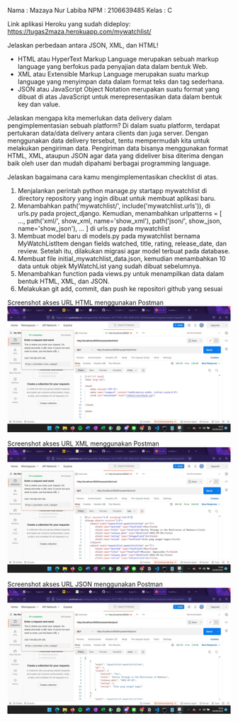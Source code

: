 Nama    : Mazaya Nur Labiba
NPM     : 2106639485
Kelas   : C

Link aplikasi Heroku yang sudah dideploy: https://tugas2maza.herokuapp.com/mywatchlist/

Jelaskan perbedaan antara JSON, XML, dan HTML!
- HTML atau HyperText Markup Language merupakan sebuah markup language yang berfokus pada penyajian data dalam bentuk Web.
- XML atau Extensible Markup Language merupakan suatu markup language yang menyimpan data dalam format teks dan tag sederhana. 
- JSON atau JavaScript Object Notation merupakan suatu format yang dibuat di atas JavaScript untuk merepresentasikan data dalam bentuk key dan value. 

Jelaskan mengapa kita memerlukan data delivery dalam pengimplementasian sebuah platform?
Di dalam suatu platform, terdapat pertukaran data/data delivery antara clients dan juga server. Dengan menggunakan data delivery tersebut, tentu mempermudah kita untuk melakukan pengiriman data. Pengiriman data bisanya menggunakan format HTML, XML, ataupun JSON agar data yang dideliver bisa diterima dengan baik oleh user dan mudah dipahami berbagai programming language.

Jelaskan bagaimana cara kamu mengimplementasikan checklist di atas.
1. Menjalankan perintah python manage.py startapp mywatchlist di directory repository yang ingin dibuat untuk membuat aplikasi baru.
2. Menambahkan path('mywatchlist/', include('mywatchlist.urls')), di urls.py pada project_django. Kemudian, menambahkan urlpatterns = [ ..., path('xml/', show_xml, name='show_xml'), path('json/', show_json, name='show_json'), ... ] di urls.py pada mywatchlist
3. Membuat model baru di models.py pada mywatchlist bernama MyWatchListItem dengan fields watched, title, rating, release_date, dan review. Setelah itu, dilakukan migrasi agar model terbuat pada database.
4. Membuat file initial_mywatchlist_data.json, kemudian menambahkan 10 data untuk objek MyWatchList yang sudah dibuat sebelumnya.
5. Menambahkan function pada views.py untuk menampilkan data dalam bentuk HTML, XML, dan JSON.
6. Melakukan git add, commit, dan push ke repositori github yang sesuai

Screenshot akses URL HTML menggunakan Postman 
![This is an image](/Postman_HTML_MazayaNurLabiba.jpg)

Screenshot akses URL XML menggunakan Postman 
![This is an image](/Postman_XML_MazayaNurLabiba.jpg)

Screenshot akses URL JSON menggunakan Postman 
![This is an image](/Postman_JSON_MazayaNurLabiba.jpg)